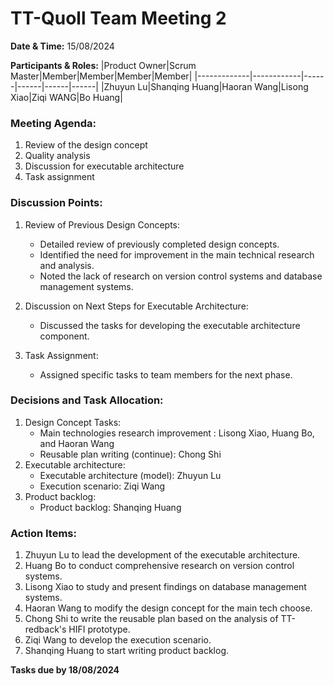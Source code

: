 # TT-Quoll Team Meeting 2

**Date & Time:** 15/08/2024

**Participants & Roles:**
|Product Owner|Scrum Master|Member|Member|Member|Member|
|-------------|------------|------|------|------|------|
|Zhuyun Lu|Shanqing Huang|Haoran Wang|Lisong Xiao|Ziqi WANG|Bo Huang|

### Meeting Agenda:

1. Review of the design concept
2. Quality analysis
3. Discussion for executable architecture
4. Task assignment

### Discussion Points:

1. Review of Previous Design Concepts:

   - Detailed review of previously completed design concepts.
   - Identified the need for improvement in the main technical research and analysis.
   - Noted the lack of research on version control systems and database management systems.

2. Discussion on Next Steps for Executable Architecture:

   - Discussed the tasks for developing the executable architecture component.

3. Task Assignment:
   - Assigned specific tasks to team members for the next phase.

### Decisions and Task Allocation:

1. Design Concept Tasks:
   - Main technologies research improvement : Lisong Xiao, Huang Bo, and Haoran Wang
   - Reusable plan writing (continue): Chong Shi
2. Executable architecture:
   - Executable architecture (model): Zhuyun Lu
   - Execution scenario: Ziqi Wang
3. Product backlog:
   - Product backlog: Shanqing Huang

### Action Items:

1. Zhuyun Lu to lead the development of the executable architecture.
2. Huang Bo to conduct comprehensive research on version control systems.
3. Lisong Xiao to study and present findings on database management systems.
4. Haoran Wang to modify the design concept for the main tech choose.
5. Chong Shi to write the reusable plan based on the analysis of TT-redback's HIFI prototype.
6. Ziqi Wang to develop the execution scenario.
7. Shanqing Huang to start writing product backlog.

**Tasks due by 18/08/2024**
